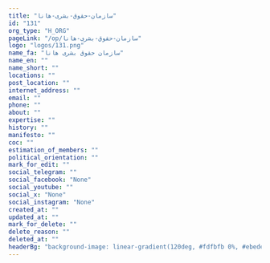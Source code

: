 ```yaml
---
title: "سازمان-حقوق-بشری-هانا"
id: "131"
org_type: "H_ORG"
pageLink: "/op/سازمان-حقوق-بشری-هانا"
logo: "logos/131.png"
name_fa: "سازمان حقوق بشری هانا"
name_en: ""
name_short: ""
locations: ""
post_location: ""
internet_address: ""
email: ""
phone: ""
about: ""
expertise: ""
history: ""
manifesto: ""
coc: ""
estimation_of_members: ""
political_orientation: ""
mark_for_edit: ""
social_telegram: ""
social_facebook: "None"
social_youtube: ""
social_x: "None"
social_instagram: "None"
created_at: ""
updated_at: ""
mark_for_delete: ""
delete_reason: ""
deleted_at: ""
headerBg: "background-image: linear-gradient(120deg, #fdfbfb 0%, #ebedee 100%);"
---
```

